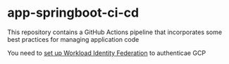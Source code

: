 # app-springboot-ci-cd
This repository contains a GitHub Actions pipeline that incorporates some best practices for managing application code

You need to [set up Workload Identity Federation](https://github.com/google-github-actions/auth#setting-up-workload-identity-federation) to authenticae GCP